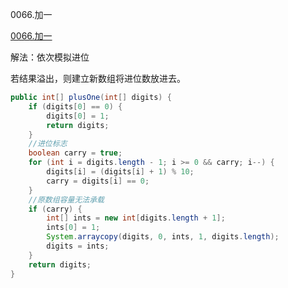 0066.加一

[0066.加一
](https://leetcode-cn.com/problems/plus-one/)

解法：依次模拟进位

若结果溢出，则建立新数组将进位数放进去。



```java
public int[] plusOne(int[] digits) {
    if (digits[0] == 0) {
        digits[0] = 1;
        return digits;
    }
    //进位标志
    boolean carry = true;
    for (int i = digits.length - 1; i >= 0 && carry; i--) {
        digits[i] = (digits[i] + 1) % 10;
        carry = digits[i] == 0;
    }
    //原数组容量无法承载
    if (carry) {
        int[] ints = new int[digits.length + 1];
        ints[0] = 1;
        System.arraycopy(digits, 0, ints, 1, digits.length);
        digits = ints;
    }
    return digits;
}
```



